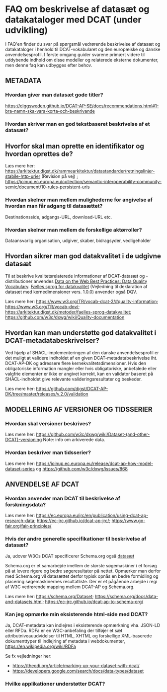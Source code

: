 
# FAQ om beskrivelse af datasæt og datakataloger med DCAT (under udvikling)

I FAQ'en finder du svar på spørgsmål vedrørende beskrivelse af datasæt og datakataloger i henhold til DCAT-vokabularet og den europæiske og danske anvendelsesprofil. I første omgang guider svarene primært videre til uddybende indhold om disse modeller og relaterede eksterne dokumenter, men denne faq kan udbygges efter behov.


## METADATA
<!-- 
## Hvordan finder nye anvendere frem til et udgivet datasæt
Anvendelse af DCAT og bagvedliggende metamodel -->

### Hvordan giver man datasæt gode titler?
https://diggsweden.github.io/DCAT-AP-SE/docs/recommendations.html#1-bra-namn-ska-vara-korta-och-beskrivande

### Hvordan skriver man en god tekstbaseret beskrivelse af et datasæt?

## Hvorfor skal man oprette en identifikator og hvordan oprettes de?
Læs mere her: https://arkitektur.digst.dk/rammearkitektur/datastandarder/retningslinjer-stabile-http-urier (Revision på vej) ; https://joinup.ec.europa.eu/collection/semantic-interoperability-community-semic/document/10-rules-persistent-uris

### Hvordan skelner man mellem mulighederne for angivelse af hvordan man får adgang til datasættet?
Destinationsside, adgangs-URL, download-URL etc.

### Hvordan skelner man mellem de forskellige aktørroller?
Dataansvarlig organisation, udgiver, skaber, bidragsyder, vedligeholder

## Hvordan sikrer man god datakvalitet i de udgivne datasæt
Til at beskrive kvalitetsrelaterede informationer af DCAT-datasæt og -distributioner anvendes [Data on the Web Best Practices: Data Quality Vocabulary](https://www.w3.org/TR/vocab-dqv/). [Fælles sprog for datakvalitet](https://arkitektur.digst.dk/metoder/faelles-sprog-datakvalitet) (Vejledning til deklaration af datasæt med kernedimensioner vers. 1.0.0) anvender også DQV.

Læs mere her: https://www.w3.org/TR/vocab-dcat-2/#quality-information; https://www.w3.org/TR/vocab-dqv/; https://arkitektur.digst.dk/metoder/faelles-sprog-datakvalitet;  https://github.com/w3c/dxwg/wiki/Quality-documentation

## Hvordan kan man understøtte god datakvalitet i DCAT-metadatabeskrivelser?
Ved hjælp af SHACL-implementeringen af den danske anvendelsesprofil er det muligt at validere indholdet af en given DCAT-metadatabeskrivelse iht. DCAT-AP-DK og adressere flere kernekvalitetsdimensioner. Hvis den obligatoriske information mangler eller hvis obligatoriske, anbefalede eller valgfrie elementer er ikke er angivet korrekt, kan en validator baseret på SHACL-indholdet give relevante valideringsresultater og beskeder.   

Læs mere her: https://github.com/digst/DCAT-AP-DK/tree/master/releases/v.2.0/validation



## MODELLERING AF VERSIONER OG TIDSSERIER

### Hvordan skal versioner beskrives?
Læs mere her: https://github.com/w3c/dxwg/wiki/Dataset-(and-other-DCAT)-versioning
Note: info om arkiverede data.

### Hvordan beskriver man tidsserier?
Læs mere her: https://joinup.ec.europa.eu/release/dcat-ap-how-model-dataset-series og
https://github.com/w3c/dxwg/issues/868



## ANVENDELSE AF DCAT 

### Hvordan anvender man DCAT til beskrivelse af forskningsdata?
Læs mere her: https://ec.europa.eu/jrc/en/publication/using-dcat-ap-research-data; https://ec-jrc.github.io/dcat-ap-jrc/; https://www.go-fair.org/fair-principles/

### Hvis der andre generelle specifikationer til beskrivelse af datasæt?
Ja, udover W3Cs DCAT specificerer Schema.org også [datasæt](https://schema.org/Dataset)

Schema.org er et samarbejde imellem de største søgemaskiner i et forsøg på at levere rigere og bedre søgeresultater på nettet. Opmærker man derfor med Schema.org vil datasættet derfor typisk opnås en bedre formidling og placering søgemaskinernes resultatliste. 
Der er et pågående arbejde i regi af W3C vedrørende mapping mellem DCAT-AP og Schema.org.

Læs mere her: https://schema.org/Dataset; https://schema.org/docs/data-and-datasets.html; https://ec-jrc.github.io/dcat-ap-to-schema-org/

### Kan jeg opmærke min eksisterende html-side med DCAT?
Ja, DCAT-metadata kan indlejres i eksisterende opmærkning vha. JSON-LD eller RFDa.
RDFa er en W3C-anbefaling der tilføjer et sæt attributniveauudvidelser til HTML, XHTML og forskellige XML-baserede dokumenttyper til indlejring af metadata i webdokumenter, https://en.wikipedia.org/wiki/RDFa

Se fx vejledninger her: 
- https://theodi.org/article/marking-up-your-dataset-with-dcat/
- https://developers.google.com/search/docs/data-types/dataset

### Hvilke applikationer understøtter DCAT?

